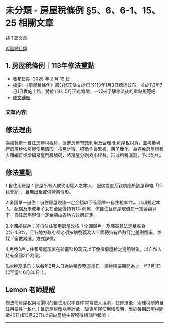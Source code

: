 # 未分類 - 房屋稅條例 §5、6、6-1、15、25 相關文章

共 1 篇文章

[返回總目錄](00_總目錄.md)

## 1. 房屋稅條例｜113年修法重點

- 發布日期: 2025 年 2 月 12 日
- 摘要: 《房屋稅條例》部分修正條文於已於113年1月3日總統公布，並於113年7月1日實施上路，將於114年5月正式開徵，一起來了解修法後的重點規範吧!
- [原文連結](https://www.jasper-realestate.com/%e6%88%bf%e5%b1%8b%e7%a8%85_%e6%a2%9d%e4%be%8b113%e5%b9%b4%e4%bf%ae%e6%b3%95%e9%87%8d%e9%bb%9e/)

### 文章內容:

## 修法理由

為減輕單一自住房屋稅稅負、促進房屋有效利用及合理 化房屋稅稅負，並考量現行房屋稅依房屋使用情形，按月計徵，稽徵作業繁複，應予簡化。為避免房屋所有人藉編釘或增編房屋門牌號碼，將房屋分割為小坪數，形成租稅漏洞，予以防杜。

## 修法重點

1.自住用房屋：房屋所有人或使用權人之本人、配偶或直系親屬應於該屋辦竣「戶籍登記」，且無出租或供營業情形。

2.全國單一自住：自住房屋現值一定金額以下全國單一自住稅率1%。此項規定本人、配偶及未成年子女在全國僅持有1戶房屋，供自住且房屋現值在一定金額以下，自住房屋現值一定金額由各地方政府訂定。

3.全國總歸戶：非自住住家用房屋改按「全國歸戶」及調高其法定稅率為2%-4.8%，且各地方政府都必須按納稅義務人全國總持有戶數訂定差別稅率，並採「全數累進」方式課徵。

4.免稅3戶：住家房屋現值在新臺幣10萬元以下免徵房屋稅之適用對象，以自然人持有全國3戶為限。

5.納稅基準日：以每年2月末日為納稅義務基準日，課稅所屬期間為上一年7月1日起至當年6月30日止。

## Lemon 老師提醒

修法前房屋稅與地價稅的自住用稅率要件常常使人混淆，在修法後，兩種稅制的自住用要件一致化！且房屋稅改以年計徵，變更房屋使用情形時，應於每期房屋稅開徵40日(即3月22日)以前向當地主管稽徵機關申報唷！

---

